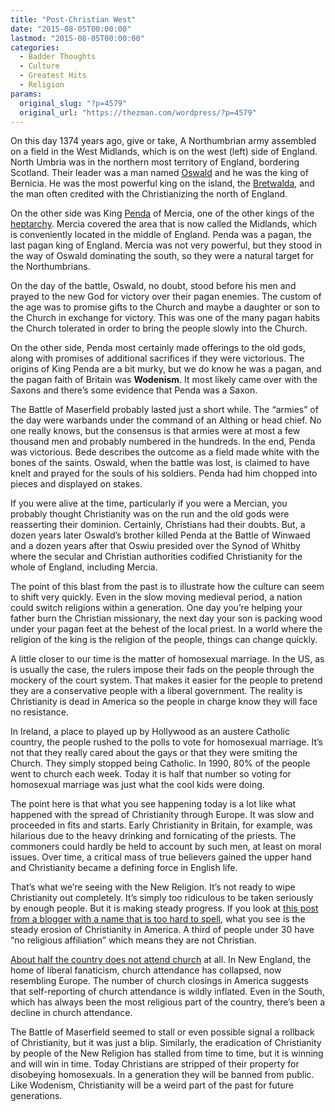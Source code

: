 ```yaml
---
title: "Post-Christian West"
date: "2015-08-05T00:00:00"
lastmod: "2015-08-05T00:00:00"
categories:
  - Badder Thoughts
  - Culture
  - Greatest Hits
  - Religion
params:
  original_slug: "?p=4579"
  original_url: "https://thezman.com/wordpress/?p=4579"
---
```


On this day 1374 years ago, give or take, A Northumbrian army assembled
on a field in the West Midlands, which is on the west (left) side of
England. North Umbria was in the northern most territory of England,
bordering Scotland. Their leader was a man named
[Oswald](https://en.wikipedia.org/wiki/Oswald_of_Northumbria) and he was
the king of Bernicia. He was the most powerful king on the island, the
[Bretwalda](https://en.wikipedia.org/wiki/Bretwalda), and the man often
credited with the Christianizing the north of England.

On the other side was King
[Penda](https://en.wikipedia.org/wiki/Penda_of_Mercia) of Mercia, one of
the other kings of the
[heptarchy](https://en.wikipedia.org/wiki/Heptarchy). Mercia covered the
area that is now called the Midlands, which is conveniently located in
the middle of England. Penda was a pagan, the last pagan king of
England. Mercia was not very powerful, but they stood in the way of
Oswald dominating the south, so they were a natural target for the
Northumbrians.

On the day of the battle, Oswald, no doubt, stood before his men and
prayed to the new God for victory over their pagan enemies. The custom
of the age was to promise gifts to the Church and maybe a daughter or
son to the Church in exchange for victory. This was one of the many
pagan habits the Church tolerated in order to bring the people slowly
into the Church.

On the other side, Penda most certainly made offerings to the old gods,
along with promises of additional sacrifices if they were victorious.
The origins of King Penda are a bit murky, but we do know he was a
pagan, and the pagan faith of Britain was **Wodenism**. It most likely
came over with the Saxons and there’s some evidence that Penda was a
Saxon.

The Battle of Maserfield probably lasted just a short while. The
“armies” of the day were warbands under the command of an Althing or
head chief. No one really knows, but the consensus is that armies were
at most a few thousand men and probably numbered in the hundreds. In the
end, Penda was victorious. Bede describes the outcome as a field made
white with the bones of the saints. Oswald, when the battle was lost, is
claimed to have knelt and prayed for the souls of his soldiers. Penda
had him chopped into pieces and displayed on stakes.

If you were alive at the time, particularly if you were a Mercian, you
probably thought Christianity was on the run and the old gods were
reasserting their dominion. Certainly, Christians had their doubts. But,
a dozen years later Oswald’s brother killed Penda at the Battle of
Winwaed and a dozen years after that Oswiu presided over the Synod of
Whitby where the secular and Christian authorities codified Christianity
for the whole of England, including Mercia.

The point of this blast from the past is to illustrate how the culture
can seem to shift very quickly. Even in the slow moving medieval period,
a nation could switch religions within a generation. One day you’re
helping your father burn the Christian missionary, the next day your son
is packing wood under your pagan feet at the behest of the local priest.
In a world where the religion of the king is the religion of the people,
things can change quickly.

A little closer to our time is the matter of homosexual marriage. In the
US, as is usually the case, the rulers impose their fads on the people
through the mockery of the court system. That makes it easier for the
people to pretend they are a conservative people with a liberal
government. The reality is Christianity is dead in America so the people
in charge know they will face no resistance.

In Ireland, a place to played up by Hollywood as an austere Catholic
country, the people rushed to the polls to vote for homosexual marriage.
It’s not that they really cared about the gays or that they were smiting
the Church. They simply stopped being Catholic. In 1990, 80% of the
people went to church each week. Today it is half that number so voting
for homosexual marriage was just what the cool kids were doing.

The point here is that what you see happening today is a lot like what
happened with the spread of Christianity through Europe. It was slow and
proceeded in fits and starts. Early Christianity in Britain, for
example, was hilarious due to the heavy drinking and fornicating of the
priests. The commoners could hardly be held to account by such men, at
least on moral issues. Over time, a critical mass of true believers
gained the upper hand and Christianity became a defining force in
English life.

That’s what we’re seeing with the New Religion. It’s not ready to wipe
Christianity out completely. It’s simply too ridiculous to be taken
seriously by enough people. But it is making steady progress. If you
look at [this post from a blogger with a name that is too hard to
spell](http://anepigone.blogspot.com/2015/05/post-christian-america.html),
what you see is the steady erosion of Christianity in America. A third
of people under 30 have “no religious affiliation” which means they are
not Christian.

[About half the country does not attend
church](http://www.familyfacts.org/charts/620/church-attendance-is-declining)
at all. In New England, the home of liberal fanaticism, church
attendance has collapsed, now resembling Europe. The number of church
closings in America suggests that self-reporting of church attendance is
wildly inflated. Even in the South, which has always been the most
religious part of the country, there’s been a decline in church
attendance.

The Battle of Maserfield seemed to stall or even possible signal a
rollback of Christianity, but it was just a blip. Similarly, the
eradication of Christianity by people of the New Religion has stalled
from time to time, but it is winning and will win in time. Today
Christians are stripped of their property for disobeying homosexuals. In
a generation they will be banned from public. Like Wodenism,
Christianity will be a weird part of the past for future generations.
